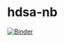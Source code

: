 # hdsa-nb
[![Binder](https://mybinder.org/badge_logo.svg)](https://mybinder.org/v2/gh/spacebel/hdsa-nb/main?filepath=notebooks%2Ftimeserie.ipynb)
